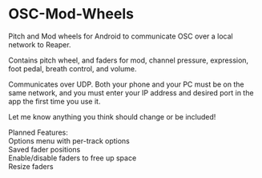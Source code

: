 # OSC-Mod-Wheels
Pitch and Mod wheels for Android to communicate OSC over a local network to Reaper.

Contains pitch wheel, and faders for mod, channel pressure, expression, foot pedal, breath control, and volume.

Communicates over UDP. Both your phone and your PC must be on the same network, and you must enter your IP address and desired port in the app the first time you use it.

Let me know anything you think should change or be included!

Planned Features:  
Options menu with per-track options  
Saved fader positions  
Enable/disable faders to free up space  
Resize faders  
